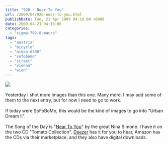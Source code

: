 ```yaml
---
title: "920 - Near To You"
url: /2009/04/920-near-to-you.html
publishDate: Tue, 21 Apr 2009 04:16:00 +0000
date: 2009-04-21 04:16:00
categories: 
  - "sigma-702-8-macro"
tags: 
  - "austria"
  - "bicycle"
  - "nikon-d300"
  - "sofobomo"
  - "street"
  - "vienna"
  - "wien"
---
```

<a href="https://d25zfm9zpd7gm5.cloudfront.net/1200x1200/2009/20090420_073427_ps.jpg" target="_blank"><img src="https://d25zfm9zpd7gm5.cloudfront.net/0600x0600/2009/20090420_073427_ps.jpg"/></a><br/><br/>Yesterday I shot more images than this one. Many more. I may add some of them to the next entry, but for now I need to go to work.<br/><br/> If today were SoFoBoMo, this would be the kind of images to go into "Urban Dream II". <br/><br/>The Song of the Day is "<a href="http://www.lyricsmode.com/lyrics/n/nina_simone/near_to_you.html" target="_blank">Near To You</a>" by the great Nina Simone. I have it on the two CD "Tomato Collection". <a href="http://www.deezer.com/#music/album/205279" target="_blank">Deezer</a> has it for you to hear, Amazon has the CDs via their marketplace, and they also have digital downloads.
